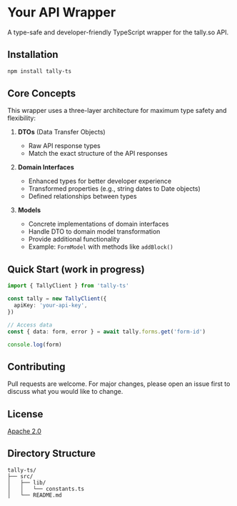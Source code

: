 # Your API Wrapper

A type-safe and developer-friendly TypeScript wrapper for the tally.so API.

## Installation

```bash
npm install tally-ts
```

## Core Concepts

This wrapper uses a three-layer architecture for maximum type safety and flexibility:

1. **DTOs** (Data Transfer Objects)

   - Raw API response types
   - Match the exact structure of the API responses
   <!-- - Example: `FormDTO` with `created_at` as string -->

2. **Domain Interfaces**

   - Enhanced types for better developer experience
   - Transformed properties (e.g., string dates to Date objects)
   - Defined relationships between types
   <!-- - Example: `User` interface with `createdAt` as Date -->

3. **Models**
   - Concrete implementations of domain interfaces
   - Handle DTO to domain model transformation
   - Provide additional functionality
   - Example: `FormModel` with methods like `addBlock()`

## Quick Start (work in progress)

```typescript
import { TallyClient } from 'tally-ts'

const tally = new TallyClient({
  apiKey: 'your-api-key',
})

// Access data
const { data: form, error } = await tally.forms.get('form-id')

console.log(form)
```

<!-- ## Type Safety

All API responses are fully typed:

```typescript
// DTOs match API response
interface FormDTO {
  id: string
  created_at: string // API returns date as string
}

// Domain interface for better DX
interface User {
  id: string
  createdAt: Date // Transformed to Date object
}

// Models implement domain interfaces
class UserModel implements User {
  // Implementation with additional methods
}
``` -->

## Contributing

Pull requests are welcome. For major changes, please open an issue first to discuss what you would like to change.

## License

[Apache 2.0](https://www.apache.org/licenses/LICENSE-2.0)

## Directory Structure

```
tally-ts/
├── src/
│   ├── lib/
│   │   └── constants.ts
│   └── README.md
```
